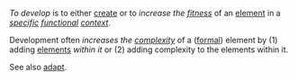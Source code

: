 *To develop* is to either [create](https://github.com/gcassel/Modular-Organization-Terminology/blob/master/terms/creation.md) or to *increase the [fitness](https://github.com/gcassel/Modular-Organization-Terminology/blob/master/terms/fitness.md)* of an [element](https://github.com/gcassel/Modular-Organization-Terminology/blob/master/terms/element.md) in a *[specific](https://github.com/gcassel/Modular-Organization-Terminology/blob/master/terms/specific.md) [functional](https://github.com/gcassel/Modular-Organization-Terminology/blob/master/terms/function.md) [context](https://github.com/gcassel/Modular-Organization-Terminology/blob/master/terms/context.md)*.

Development often *increases the [complexity](https://github.com/gcassel/Modular-Organization-Terminology/blob/master/terms/complexity.md)* of a ([formal](https://github.com/gcassel/Modular-Organization-Terminology/blob/master/terms/form.md)) element by (1) adding [elements](https://github.com/gcassel/Modular-Organization-Terminology/blob/master/terms/element.md) *within it* or (2) adding complexity to the elements within it.

See also [adapt](https://github.com/gcassel/Modular-Organization-Terminology/blob/master/terms/adapt.md).
